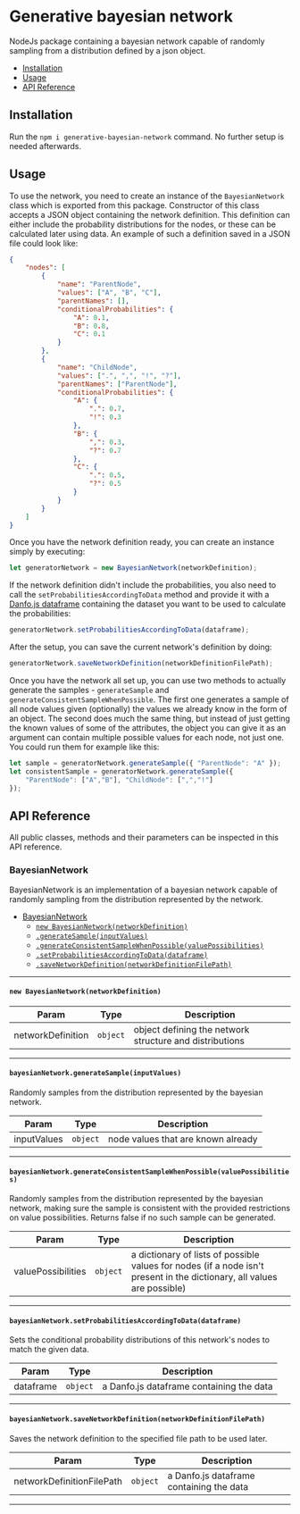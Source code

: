 # Generative bayesian network
NodeJs package containing a bayesian network capable of randomly sampling from a distribution defined by a json object.

<!-- toc -->

- [Installation](#installation)
- [Usage](#usage)
- [API Reference](#api-reference)

<!-- tocstop -->

## Installation
Run the `npm i generative-bayesian-network` command. No further setup is needed afterwards.
## Usage
To use the network, you need to create an instance of the `BayesianNetwork` class which is exported from this package. Constructor of this class accepts a JSON object containing the network definition.  This definition can either include the probability distributions for the nodes, or these can be calculated later using data. An example of such a definition saved in a JSON file could look like:
```json
{
    "nodes": [
        {
            "name": "ParentNode",
            "values": ["A", "B", "C"],
            "parentNames": [],
            "conditionalProbabilities": {
                "A": 0.1,
                "B": 0.8,
                "C": 0.1
            }
        },
        {
            "name": "ChildNode",
            "values": [".", ",", "!", "?"],
            "parentNames": ["ParentNode"],
            "conditionalProbabilities": {
                "A": {
                    ".": 0.7,
                    "!": 0.3
                },
                "B": {
                    ",": 0.3,
                    "?": 0.7
                },
                "C": {
                    ".": 0.5,
                    "?": 0.5
                }
            }
        }
    ]
}
```
Once you have the network definition ready, you can create an instance simply by executing:
```js
let generatorNetwork = new BayesianNetwork(networkDefinition);
```
If the network definition didn't include the probabilities, you also need to call the `setProbabilitiesAccordingToData` method and provide it with a [Danfo.js dataframe](https://danfo.jsdata.org/api-reference/dataframe) containing the dataset you want to be used to calculate the probabilities:
```js
generatorNetwork.setProbabilitiesAccordingToData(dataframe);
```
After the setup, you can save the current network's definition by doing:
```js
generatorNetwork.saveNetworkDefinition(networkDefinitionFilePath);
```
Once you have the network all set up, you can use two methods to actually generate the samples - `generateSample` and `generateConsistentSampleWhenPossible`. The first one generates a sample of all node values given (optionally) the values we already know in the form of an object. The second does much the same thing, but instead of just getting the known values of some of the attributes, the object you can give it as an argument can contain multiple possible values for each node, not just one. You could run them for example like this:
```js
let sample = generatorNetwork.generateSample({ "ParentNode": "A" });
let consistentSample = generatorNetwork.generateSample({
    "ParentNode": ["A","B"], "ChildNode": [",","!"]
});
```

## API Reference
All public classes, methods and their parameters can be inspected in this API reference.

<a name="BayesianNetwork"></a>

### BayesianNetwork
BayesianNetwork is an implementation of a bayesian network capable of randomly sampling from the distribution
represented by the network.


* [BayesianNetwork](#BayesianNetwork)
    * [`new BayesianNetwork(networkDefinition)`](#new_BayesianNetwork_new)
    * [`.generateSample(inputValues)`](#BayesianNetwork+generateSample)
    * [`.generateConsistentSampleWhenPossible(valuePossibilities)`](#BayesianNetwork+generateConsistentSampleWhenPossible)
    * [`.setProbabilitiesAccordingToData(dataframe)`](#BayesianNetwork+setProbabilitiesAccordingToData)
    * [`.saveNetworkDefinition(networkDefinitionFilePath)`](#BayesianNetwork+saveNetworkDefinition)


* * *

<a name="new_BayesianNetwork_new"></a>

#### `new BayesianNetwork(networkDefinition)`

| Param | Type | Description |
| --- | --- | --- |
| networkDefinition | <code>object</code> | object defining the network structure and distributions |


* * *

<a name="BayesianNetwork+generateSample"></a>

#### `bayesianNetwork.generateSample(inputValues)`
Randomly samples from the distribution represented by the bayesian network.


| Param | Type | Description |
| --- | --- | --- |
| inputValues | <code>object</code> | node values that are known already |


* * *

<a name="BayesianNetwork+generateConsistentSampleWhenPossible"></a>

#### `bayesianNetwork.generateConsistentSampleWhenPossible(valuePossibilities)`
Randomly samples from the distribution represented by the bayesian network,
making sure the sample is consistent with the provided restrictions on value possibilities.
Returns false if no such sample can be generated.


| Param | Type | Description |
| --- | --- | --- |
| valuePossibilities | <code>object</code> | a dictionary of lists of possible values for nodes                                      (if a node isn't present in the dictionary, all values are possible) |


* * *

<a name="BayesianNetwork+setProbabilitiesAccordingToData"></a>

#### `bayesianNetwork.setProbabilitiesAccordingToData(dataframe)`
Sets the conditional probability distributions of this network's nodes to match the given data.


| Param | Type | Description |
| --- | --- | --- |
| dataframe | <code>object</code> | a Danfo.js dataframe containing the data |


* * *

<a name="BayesianNetwork+saveNetworkDefinition"></a>

#### `bayesianNetwork.saveNetworkDefinition(networkDefinitionFilePath)`
Saves the network definition to the specified file path to be used later.


| Param | Type | Description |
| --- | --- | --- |
| networkDefinitionFilePath | <code>object</code> | a Danfo.js dataframe containing the data |


* * *

